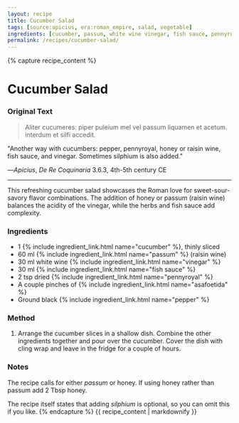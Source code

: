 ```yaml
---
layout: recipe
title: Cucumber Salad
tags: [source:apicius, era:roman_empire, salad, vegetable]
ingredients: [cucumber, passum, white wine vinegar, fish sauce, pennyroyal, asafoetida, black pepper]
permalink: /recipes/cucumber-salad/
---
```


{% capture recipe_content %}
# Cucumber Salad

### Original Text
> Aliter cucumeres: piper puleium mel vel passum liquamen et acetum. interdum et silfi accedit.

"Another way with cucumbers: pepper, pennyroyal, honey or raisin wine, fish sauce, and vinegar. Sometimes silphium is also added."

—*Apicius*, *De Re Coquinaria* 3.6.3, 4th-5th century CE

___

This refreshing cucumber salad showcases the Roman love for sweet-sour-savory flavor combinations. The addition of honey or passum (raisin wine) balances the acidity of the vinegar, while the herbs and fish sauce add complexity.

### Ingredients
- 1 {% include ingredient_link.html name="cucumber" %}, thinly sliced  
- 60 ml {% include ingredient_link.html name="passum" %} (raisin wine)  
- 30 ml white wine {% include ingredient_link.html name="vinegar" %}  
- 30 ml {% include ingredient_link.html name="fish sauce" %}  
- 2 tsp dried {% include ingredient_link.html name="pennyroyal" %}  
- A couple pinches of {% include ingredient_link.html name="asafoetida" %}  
- Ground black {% include ingredient_link.html name="pepper" %}

### Method
1. Arrange the cucumber slices in a shallow dish. Combine the other ingredients together and pour over the cucumber. Cover the dish with cling wrap and leave in the fridge for a couple of hours.

### Notes
The recipe calls for either *passum* or honey. If using honey rather than passum add 2 Tbsp honey.

The recipe itself states that adding *silphium* is optional, so you can omit this if you like.
{% endcapture %}
{{ recipe_content | markdownify }}